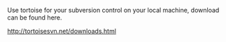 Use tortoise for your subversion control on your local machine, download can be found here.

http://tortoisesvn.net/downloads.html